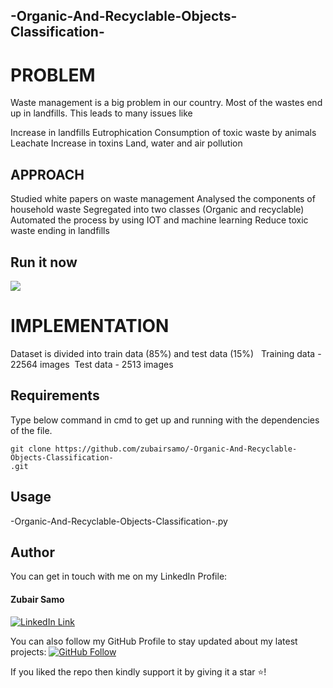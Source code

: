 ## -Organic-And-Recyclable-Objects-Classification-

# PROBLEM
Waste management is a big problem in our country. Most of the wastes end up in landfills. This leads to many issues like

Increase in landfills
Eutrophication
Consumption of toxic waste by animals
Leachate
Increase in toxins
Land, water and air pollution

## APPROACH
Studied white papers on waste management
Analysed the components of household waste
Segregated into two classes (Organic and recyclable)
Automated the process by using IOT and machine learning
Reduce toxic waste ending in landfills

## Run it now
<a href="https://colab.research.google.com/drive/1yo1voKeas9_2irHNQGAGIpvd78EZ4DBs?usp=sharing" target="_parent">
    <img src="https://colab.research.google.com/assets/colab-badge.svg"/>
</a>

# IMPLEMENTATION
Dataset is divided into train data (85%) and test data (15%)  
Training data - 22564 images  Test data - 2513 images

## Requirements
Type below command in cmd to get up and running with the dependencies of the file.
```
git clone https://github.com/zubairsamo/-Organic-And-Recyclable-Objects-Classification-
.git

```
## Usage

-Organic-And-Recyclable-Objects-Classification-.py

## Author
You can get in touch with me on my LinkedIn Profile:

#### Zubair Samo
[![LinkedIn Link](https://img.shields.io/badge/Connect-ZubairSamo-blue.svg?logo=linkedin&longCache=true&style=social&label=Connect
)](https://linkedin.com/in/zubair-samo-3a2764197)

You can also follow my GitHub Profile to stay updated about my latest projects: [![GitHub Follow](https://img.shields.io/badge/Connect-zubairsamo-blue.svg?logo=Github&longCache=true&style=social&label=Follow)](https://github.com/zubairsamo)

If you liked the repo then kindly support it by giving it a star ⭐!
